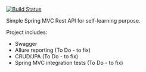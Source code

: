 [![Build Status](https://travis-ci.com/AlexPeshkov/bookshelves.svg?branch=master)](https://travis-ci.com/AlexPeshkov/bookshelves)

Simple Spring MVC Rest API for  self-learning purpose. 

Project includes:
- Swagger
- Allure reporting (To Do - to fix)
- CRUD/JPA (To Do - to fix)
- Spring MVC integration tests (To Do - to fix)

